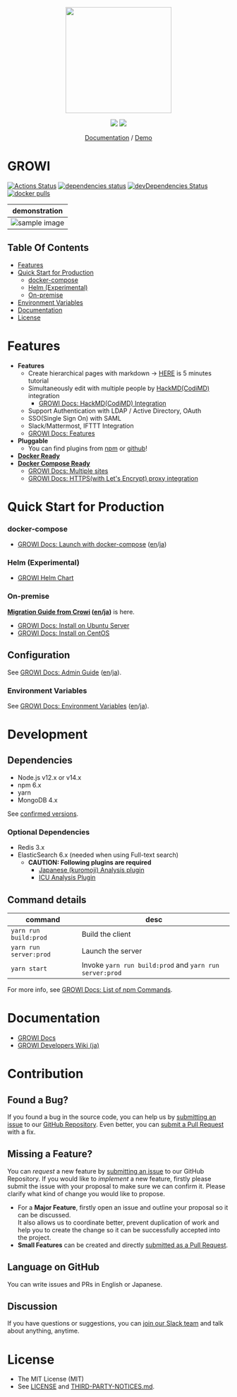 <p align="center">
  <a href="https://growi.org">
    <img src="https://user-images.githubusercontent.com/1638767/38254268-d4476bbe-3793-11e8-964c-8865d690baff.png" width="240px">
  </a>
</p>
<p align="center">
  <a href="https://github.com/weseek/growi/releases/latest"><img src="https://img.shields.io/github/release/weseek/growi.svg"></a>
  <a href="https://growi-slackin.weseek.co.jp/"><img src="https://growi-slackin.weseek.co.jp/badge.svg"></a>
</p>

<p align="center">
  <a href="https://docs.growi.org">Documentation</a> / <a href="https://demo.growi.org">Demo</a>
</p>


GROWI
===========

[![Actions Status](https://github.com/weseek/growi/workflows/Node%20CI/badge.svg)](https://github.com/weseek/growi/actions)
[![dependencies status](https://david-dm.org/weseek/growi.svg)](https://david-dm.org/weseek/growi)
[![devDependencies Status](https://david-dm.org/weseek/growi/dev-status.svg)](https://david-dm.org/weseek/growi?type=dev)
[![docker pulls](https://img.shields.io/docker/pulls/weseek/growi.svg)](https://hub.docker.com/r/weseek/growi/)

| demonstration |
| :-: |
|![sample image](https://user-images.githubusercontent.com/42988650/70600974-6b29cc80-1c34-11ea-94ef-33c39c6a00dc.gif)|

Table Of Contents
---------------

- [Features](#features)
- [Quick Start for Production](#quick-start-for-production)
    - [docker-compose](#docker-compose)
    - [Helm (Experimental)](#helm-experimental)
    - [On-premise](#on-premise)
- [Environment Variables](#environment-variables)
- [Documentation](#documentation)
- [License](#license)

Features
========

* **Features**
    * Create hierarchical pages with markdown -> [HERE](https://docs.growi.org/en/guide/getting-started/five_minutes.html) is 5 minutes tutorial
    * Simultaneously edit with multiple people by [HackMD(CodiMD)](https://hackmd.io/) integration
        * [GROWI Docs: HackMD(CodiMD) Integration](https://docs.growi.org/en/admin-guide/admin-cookbook/integrate-with-hackmd.html)
    * Support Authentication with LDAP / Active Directory, OAuth
    * SSO(Single Sign On) with SAML
    * Slack/Mattermost, IFTTT Integration
    * [GROWI Docs: Features](https://docs.growi.org/en/guide/features/page_layout.html)
* **Pluggable**
    * You can find plugins from [npm](https://www.npmjs.com/browse/keyword/growi-plugin) or [github](https://github.com/search?q=topic%3Agrowi-plugin)!
* **[Docker Ready][dockerhub]**
* **[Docker Compose Ready][docker-compose]**
    * [GROWI Docs: Multiple sites](https://docs.growi.org/en/admin-guide/admin-cookbook/multi-app.html)
    * [GROWI Docs: HTTPS(with Let's Encrypt) proxy integration](https://docs.growi.org/en/admin-guide/admin-cookbook/lets-encrypt.html)

Quick Start for Production
===========================


### docker-compose

- [GROWI Docs: Launch with docker-compose](https://docs.growi.org/en/admin-guide/getting-started/docker-compose.html) ([en](https://docs.growi.org/en/admin-guide/getting-started/docker-compose.html)/[ja](https://docs.growi.org/ja/admin-guide/getting-started/docker-compose.html))

### Helm (Experimental)

- [GROWI Helm Chart](https://github.com/weseek/helm-charts/tree/master/charts/growi)

### On-premise

**[Migration Guide from Crowi](https://docs.growi.org/en/admin-guide/migration-guide/from-crowi-onpremise.html) ([en](https://docs.growi.org/en/admin-guide/migration-guide/from-crowi-onpremise.html)/[ja](https://docs.growi.org/ja/admin-guide/migration-guide/from-crowi-onpremise.html))** is here.

- [GROWI Docs: Install on Ubuntu Server](https://docs.growi.org/en/admin-guide/getting-started/ubuntu-server.html)
- [GROWI Docs: Install on CentOS](https://docs.growi.org/en/admin-guide/getting-started/centos.html)


Configuration
------------

See [GROWI Docs: Admin Guide](https://docs.growi.org/en/admin-guide/) ([en](https://docs.growi.org/en/admin-guide/)/[ja](https://docs.growi.org/ja/admin-guide/)).

### Environment Variables

See [GROWI Docs: Environment Variables](https://docs.growi.org/en/admin-guide/admin-cookbook/env-vars.html) ([en](https://docs.growi.org/en/admin-guide/admin-cookbook/env-vars.html)/[ja](https://docs.growi.org/ja/admin-guide/admin-cookbook/env-vars.html)).


Development
==========

## Dependencies

- Node.js v12.x or v14.x
- npm 6.x
- yarn
- MongoDB 4.x

See [confirmed versions](https://docs.growi.org/en/dev/startup/dev-env.html#set-up-node-js-environment).

### Optional Dependencies

- Redis 3.x
- ElasticSearch 6.x (needed when using Full-text search)
    - **CAUTION: Following plugins are required**
        - [Japanese (kuromoji) Analysis plugin](https://www.elastic.co/guide/en/elasticsearch/plugins/current/analysis-kuromoji.html)
        - [ICU Analysis Plugin](https://www.elastic.co/guide/en/elasticsearch/plugins/current/analysis-icu.html)

## Command details

|command|desc|
|--|--|
|`yarn run build:prod`|Build the client|
|`yarn run server:prod`|Launch the server|
|`yarn start`|Invoke `yarn run build:prod` and `yarn run server:prod`|

For more info, see [GROWI Docs: List of npm Commands](https://docs.growi.org/en/dev/startup-v2/launch.html#list-of-npm-commands).


Documentation
==============

- [GROWI Docs](https://docs.growi.org/)
- [GROWI Developers Wiki (ja)](https://dev.growi.org/)


Contribution
============

Found a Bug?
-------------

If you found a bug in the source code, you can help us by
[submitting an issue][issues] to our [GitHub Repository][growi]. Even better, you can
[submit a Pull Request][pulls] with a fix.

Missing a Feature?
-------------------

You can *request* a new feature by [submitting an issue][issues] to our GitHub
Repository. If you would like to *implement* a new feature, firstly please submit the issue with your proposal to make sure we can confirm it. Please clarify what kind of change you would like to propose.

* For a **Major Feature**, firstly open an issue and outline your proposal so it can be discussed.  
It also allows us to coordinate better, prevent duplication of work and help you to create the change so it can be successfully accepted into the project.
* **Small Features** can be created and directly [submitted as a Pull Request][pulls].


Language on GitHub
------------------

You can write issues and PRs in English or Japanese.

Discussion
-----------

If you have questions or suggestions, you can [join our Slack team](https://growi-slackin.weseek.co.jp/) and talk about anything, anytime.


License
=======

* The MIT License (MIT)
* See [LICENSE](https://github.com/weseek/growi/blob/master/LICENSE) and [THIRD-PARTY-NOTICES.md](https://github.com/weseek/growi/blob/master/THIRD-PARTY-NOTICES.md).


[crowi]: https://github.com/crowi/crowi
[growi]: https://github.com/weseek/growi
[issues]: https://github.com/weseek/growi/issues
[pulls]: https://github.com/weseek/growi/pulls
[dockerhub]: https://hub.docker.com/r/weseek/growi
[docker-compose]: https://github.com/weseek/growi-docker-compose
